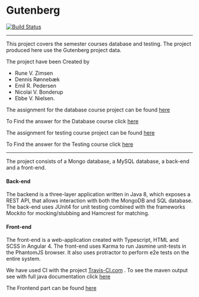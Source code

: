 # Gutenberg

[![Build Status](https://travis-ci.org/ERPedersen/Gutenberg.svg?branch=master)](https://travis-ci.org/ERPedersen/Gutenberg)

___________________________________________________________

This project covers the semester courses database and testing.
The project produced here use the Gutenberg project data.

The project have been Created by 
- Rune V. Zimsen
- Dennis Rønnebæk
- Emil R. Pedersen
- Nicolai V. Bonderup 
- Ebbe V. Nielsen.

The assignment for the database course project can be found [here](https://github.com/HelgeCPH/db_course_nosql/blob/master/lecture_notes/Project%20Description.ipynb)

To Find the answer for the Database course click [here]()

The assignment for testing course project can be found [here](Semester%20project%20Testing.md)

To Find the answer for the Testing course click [here]()

____________________________________________________________

The project consists of a Mongo database, a MySQL database, a back-end and a front-end. 


#### Back-end
The backend is a three-layer application written in Java 8, which exposes a REST API, that allows interaction with both the MongoDB and SQL database. The back-end uses JUnit4 for unit testing combined with the frameworks Mockito for mocking/stubbing and Hamcrest for matching.

#### Front-end
The front-end is a web-application created with Typescript, HTML and SCSS in Angular 4. The front-end uses Karma to run Jasmine unit-tests in the PhantomJS browser. It also uses protractor to perform e2e tests on the entire system.

We have used CI with the project [Travis-CI.com](https://travis-ci.org/ERPedersen/Gutenberg) .
To see the maven output see with full java documentation click [here](https://erpedersen.github.io/Gutenberg/) 

The Frontend part can be found [here](https://github.com/ERPedersen/Gutenbergweb)

